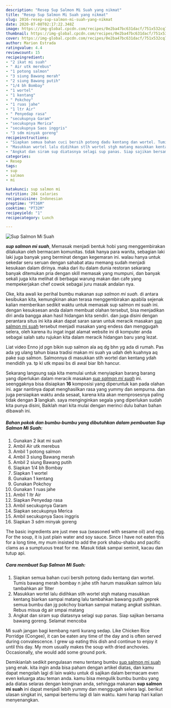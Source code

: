 ```yaml
---
description: "Resep Sup Salmon Mi Suah yang nikmat"
title: "Resep Sup Salmon Mi Suah yang nikmat"
slug: 2016-resep-sup-salmon-mi-suah-yang-nikmat
date: 2020-07-08T02:17:22.348Z
image: https://img-global.cpcdn.com/recipes/0e2ba47bc631dacf/751x532cq70/sup-salmon-mi-suah-foto-resep-utama.jpg
thumbnail: https://img-global.cpcdn.com/recipes/0e2ba47bc631dacf/751x532cq70/sup-salmon-mi-suah-foto-resep-utama.jpg
cover: https://img-global.cpcdn.com/recipes/0e2ba47bc631dacf/751x532cq70/sup-salmon-mi-suah-foto-resep-utama.jpg
author: Marion Estrada
ratingvalue: 4.4
reviewcount: 15
recipeingredient:
- "2 ikat mi suah"
- " Air utk merebus"
- "1 potong salmon"
- "3 siung Bawang merah"
- "2 siung Bawang putih"
- "1/4 bh Bombay"
- "1 wortel"
- "1 kentang"
- " Pokchoy"
- "1 ruas jahe"
- "1 ltr Air"
- " Penyedap rasa"
- "secukupnya Garam"
- "secukupnya Merica"
- "secukupnya Saos inggris"
- "3 sdm minyak goreng"
recipeinstructions:
- "Siapkan semua bahan cuci bersih potong dadu kentang dan wortel. Tumis bawang merah bombay n jahe stlh harum masukkan salmon lalu tambahkan air 1liter"
- "Masukkan wortel lalu didihkan stlh wortel stgh matang masukkan kentang biarkan sampai matang lalu tambahkan bawang putih geprek semua bumbu dan jg pokchoy biarkan sampai matang angkat sisihkan. Rebus misua dg air smpai matang"
- "Angkat dan siram sup diatasnya selagi sup panas. Siap sajikan bersama bawang goreng. Selamat mencoba"
categories:
- Resep
tags:
- sup
- salmon
- mi

katakunci: sup salmon mi 
nutrition: 284 calories
recipecuisine: Indonesian
preptime: "PT36M"
cooktime: "PT32M"
recipeyield: "1"
recipecategory: Lunch

---
```



![Sup Salmon Mi Suah](https://img-global.cpcdn.com/recipes/0e2ba47bc631dacf/751x532cq70/sup-salmon-mi-suah-foto-resep-utama.jpg)

<b><i>sup salmon mi suah</i></b>, Memasak menjadi bentuk hobi yang menggembirakan dilakukan oleh bermacam komunitas. tidak hanya para wanita, sebagian laki laki juga banyak yang berminat dengan kegemaran ini. walau hanya untuk sekedar seru seruan dengan sahabat atau memang sudah menjadi kesukaan dalam dirinya. maka dari itu dalam dunia restoran sekarang banyak ditemukan pria dengan skill memasak yang mumpuni, dan banyak sekali juga kita melihat di berbagai warung makan dan cafe yang mempekerjakan chef cowok sebagai juru masak andalan nya.

Oke, kita awali ke perihal bumbu makanan <i>sup salmon mi suah</i>. di antara kesibukan kita, kemungkinan akan terasa menggembirakan apabila sejenak kalian memberikan sedikit waktu untuk memasak sup salmon mi suah ini. dengan kesuksesan anda dalam membuat olahan tersebut, bisa menjadikan diri anda bangga akan hasil hidangan kita sendiri. dan juga disini dengan perantara situs ini kita akan dapat saran saran untuk meracik masakan <u>sup salmon mi suah</u> tersebut menjadi masakan yang endess dan menggugah selera, oleh karena itu ingat ingat alamat website ini di komputer anda sebagai salah satu rujukan kita dalam meracik hidangan baru yang lezat.

Liat video Enno jd pgn bikin sup salmon ala aq dg bhn yg ada di rumah. Pas ada yg ulang tahun biasa tradisi makan mi suah ya udah deh kuahnya aq pake sup salmon. Salmonnya di masukkan stlh wortel dan kentang ydah mendidih ya. tp kl utk mpasi bs di awal biar lbh hancur.


Sekarang langsung saja kita memulai untuk menyiapkan barang barang yang diperlukan dalam meracik masakan <u><i>sup salmon mi suah</i></u> ini. seenggaknya bisa disiapkan <b>16</b> komposisi yang diperuntuk kan pada olahan ini. agar nantinya dapat menghasilkan rasa yang yummy dan sempurna. dan juga persiapkan waktu anda sesaat, karena kita akan memprosesnya paling tidak dengan <b>3</b> langkah. saya menginginkan segala yang diperlukan sudah kita punya disini, Baiklah mari kita mulai dengan merinci dulu bahan bahan dibawah ini.

<!--inarticleads1-->

##### Bahan pokok dan bumbu-bumbu yang dibutuhkan dalam pembuatan Sup Salmon Mi Suah:

1. Gunakan 2 ikat mi suah
1. Ambil  Air utk merebus
1. Ambil 1 potong salmon
1. Ambil 3 siung Bawang merah
1. Ambil 2 siung Bawang putih
1. Siapkan 1/4 bh Bombay
1. Siapkan 1 wortel
1. Gunakan 1 kentang
1. Gunakan  Pokchoy
1. Gunakan 1 ruas jahe
1. Ambil 1 ltr Air
1. Siapkan  Penyedap rasa
1. Ambil secukupnya Garam
1. Siapkan secukupnya Merica
1. Ambil secukupnya Saos inggris
1. Siapkan 3 sdm minyak goreng


The basic ingredients are just mee sua (seasoned with sesame oil) and egg. For the soup, it is just plain water and soy sauce. Since I have not eaten this for a long time, my mum insisted to add the pork shabu-shabu and pacific clams as a sumptuous treat for me. Masuk tidak sampai seminit, kacau dan tutup api. 

<!--inarticleads2-->

##### Cara membuat Sup Salmon Mi Suah:

1. Siapkan semua bahan cuci bersih potong dadu kentang dan wortel. Tumis bawang merah bombay n jahe stlh harum masukkan salmon lalu tambahkan air 1liter
1. Masukkan wortel lalu didihkan stlh wortel stgh matang masukkan kentang biarkan sampai matang lalu tambahkan bawang putih geprek semua bumbu dan jg pokchoy biarkan sampai matang angkat sisihkan. Rebus misua dg air smpai matang
1. Angkat dan siram sup diatasnya selagi sup panas. Siap sajikan bersama bawang goreng. Selamat mencoba


Mi suah jangan bagi kembang nanti kurang sedap. Like Chicken Rice Porridge (Congee), it can be eaten any time of the day and is often served during convalescence. I grew up eating this dish and continue to enjoy it until this day. My mom usually makes the soup with dried anchovies. Occasionally, she would add some ground pork. 

Demikianlah sedikit pengulasan menu tentang bumbu <u>sup salmon mi suah</u> yang enak. kita ingin anda bisa paham dengan artikel diatas, dan kamu dapat mengolah lagi di lain waktu untuk di sajikan dalam bermacam even even keluarga atau teman anda. kamu bisa mengulik bumbu bumbu yang ada diatas selaras dengan keinginan anda, sehingga makanan <b>sup salmon mi suah</b> ini dapat menjadi lebih yummy dan menggugah selera lagi. berikut ulasan singkat ini, sampai bertemu lagi di lain waktu. kami harap hari kalian menyenangkan.
